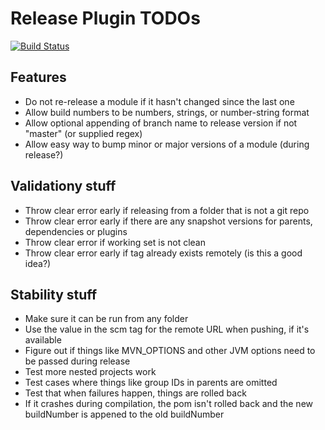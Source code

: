 Release Plugin TODOs
====================

[![Build Status](https://travis-ci.org/danielflower/multi-module-maven-release-plugin.svg?branch=master)](https://travis-ci.org/danielflower/multi-module-maven-release-plugin)

Features
--------

* Do not re-release a module if it hasn't changed since the last one
* Allow build numbers to be numbers, strings, or number-string format
* Allow optional appending of branch name to release version if not "master" (or supplied regex)
* Allow easy way to bump minor or major versions of a module (during release?)

Validationy stuff
-----------------

* Throw clear error early if releasing from a folder that is not a git repo
* Throw clear error early if there are any snapshot versions for parents, dependencies or plugins
* Throw clear error if working set is not clean
* Throw clear error early if tag already exists remotely (is this a good idea?)

Stability stuff
---------------

* Make sure it can be run from any folder
* Use the value in the scm tag for the remote URL when pushing, if it's available
* Figure out if things like MVN_OPTIONS and other JVM options need to be passed during release
* Test more nested projects work
* Test cases where things like group IDs in parents are omitted
* Test that when failures happen, things are rolled back
* If it crashes during compilation, the pom isn't rolled back and the new buildNumber is appened to the old buildNumber